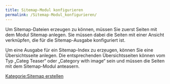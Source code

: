 ```yaml
---
title: Sitemap-Modul konfigurieren
permalink: /Sitemap-Modul_konfigurieren/
---
```


Um Sitemap-Dateien erzeugen zu können, müssen Sie zuerst Seiten mit dem Modul Sitemap anlegen. Sie müssen dabei die Seiten mit einer Ansicht verknüpfen, die für die Sitemap-Ausgabe konfiguriert ist.

Um eine Ausgabe für ein Sitemap-Index zu erzeugen, können Sie eine Übersichtsseite anlegen. Die entsprechenden Übersichtsseiten können vom Typ „Categ Teaser“ oder „Category with image“ sein und müssen die Seiten mit dem Sitemap-Modul anteasern.

[Kategorie:Sitemap erstellen](/Kategorie:Sitemap_erstellen )